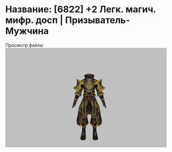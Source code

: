 # Название: [6822] +2 Легк. магич. мифр. досп | Призыватель-Мужчина

Просмотр файла:
![p080023.png](p080023.png)